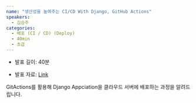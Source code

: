 ```yaml
---
name: "생산성을 높여주는 CI/CD With Django, GitHub Actions"
speakers:
  - 김승주
categories:
  - 배포 (CI / CD) (Deploy)
  - 40min
  - 초급
---
```


- 발표 길이: 40분

- 발표 자료: [Link](https://drive.google.com/file/d/1AhDkZn0A4ltW93RYXWLQoM0geV0RFCUt/view)

GitActions를 활용해 Django Appciation을 클라우드 서버에 배포하는 과정을 알려드립니다.
